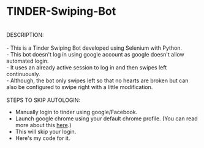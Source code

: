 # TINDER-Swiping-Bot
</br>
DESCRIPTION:</br>
</br>
- This is a Tinder Swiping Bot developed using Selenium with Python.</br>
- This bot doesn't log in using google account as google doesn't allow automated login.</br>
- It uses an already active session to log in and then swipes left continuously.</br>
- Although, the bot only swipes left so that no hearts are broken but can also be configured to swipe right with a little modification.</br>
</br>
STEPS TO SKIP AUTOLOGIN: </br>

- Manually login to tinder using google/Facebook.</br>
- Launch google chrome using your default chrome profile. (You can read more about this <a href="https://stackoverflow.com/questions/31062789/how-to-load-default-profile-in-chrome-using-python-selenium-webdriver">here</a>.)</br>
- This will skip your login.</br>
- Here's my code for it.</br>
